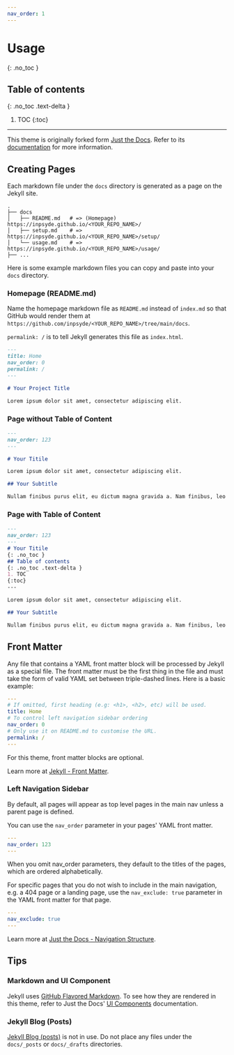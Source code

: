 ```yaml
---
nav_order: 1
---
```

# Usage
{: .no_toc }
## Table of contents
{: .no_toc .text-delta }
1. TOC
{:toc}
---

This theme is originally forked form [Just the Docs](https://github.com/pmarsceill/just-the-docs). Refer to its [documentation](https://pmarsceill.github.io/just-the-docs/) for more information.

## Creating Pages

Each markdown file under the `docs` directory is generated as a page on the Jekyll site.

```
.
├── docs
│   ├── README.md   # => (Homepage) https://inpsyde.github.io/<YOUR_REPO_NAME>/
│   ├── setup.md    # => https://inpsyde.github.io/<YOUR_REPO_NAME>/setup/
│   └── usage.md    # => https://inpsyde.github.io/<YOUR_REPO_NAME>/usage/
├── ...
```

Here is some example markdown files you can copy and paste into your `docs` directory.

### Homepage (README.md)

Name the homepage markdown file as `README.md` instead of `index.md` so that GitHub would render them at `https://github.com/inpsyde/<YOUR_REPO_NAME>/tree/main/docs`.

`permalink: /` is to tell Jekyll generates this file as `index.html`.

```md
---
title: Home
nav_order: 0
permalink: /
---

# Your Project Title

Lorem ipsum dolor sit amet, consectetur adipiscing elit.
```

### Page without Table of Content

```md
---
nav_order: 123
---

# Your Titile

Lorem ipsum dolor sit amet, consectetur adipiscing elit.

## Your Subtitle

Nullam finibus purus elit, eu dictum magna gravida a. Nam finibus, leo eu lacinia interdum, turpis velit tincidunt diam, sit amet fermentum ipsum tortor ut ante. Suspendisse non neque massa. Maecenas orci metus, ultricies eu odio lobortis, tristique finibus ipsum.
```

### Page with Table of Content

```md
---
nav_order: 123
---
# Your Titile
{: .no_toc }
## Table of contents
{: .no_toc .text-delta }
1. TOC
{:toc}
---

Lorem ipsum dolor sit amet, consectetur adipiscing elit.

## Your Subtitle

Nullam finibus purus elit, eu dictum magna gravida a. Nam finibus, leo eu lacinia interdum, turpis velit tincidunt diam, sit amet fermentum ipsum tortor ut ante. Suspendisse non neque massa. Maecenas orci metus, ultricies eu odio lobortis, tristique finibus ipsum.
```

## Front Matter

Any file that contains a YAML front matter block will be processed by Jekyll as a special file. The front matter must be the first thing in the file and must take the form of valid YAML set between triple-dashed lines. Here is a basic example:

```yaml
---
# If omitted, first heading (e.g: <h1>, <h2>, etc) will be used.
title: Home
# To control left navigation sidebar ordering
nav_order: 0
# Only use it on README.md to customise the URL.
permalink: /
---
```

For this theme, front matter blocks are optional.

Learn more at [Jekyll - Front Matter](https://jekyllrb.com/docs/front-matter/).

### Left Navigation Sidebar

By default, all pages will appear as top level pages in the main nav unless a parent page is defined.

You can use the `nav_order` parameter in your pages' YAML front matter.

```yaml
---
nav_order: 123
---
```

When you omit nav_order parameters, they default to the titles of the pages, which are ordered alphabetically.

For specific pages that you do not wish to include in the main navigation, e.g. a 404 page or a landing page, use the `nav_exclude: true` parameter in the YAML front matter for that page.

```yaml
---
nav_exclude: true
---
```

Learn more at [Just the Docs - Navigation Structure](https://pmarsceill.github.io/just-the-docs/docs/navigation-structure/).

## Tips

### Markdown and UI Component

Jekyll uses [GitHub Flavored Markdown](https://guides.github.com/features/mastering-markdown/).
To see how they are rendered in this theme, refer to Just the Docs' [UI Components](https://pmarsceill.github.io/just-the-docs/docs/ui-components) documentation.

### Jekyll Blog (Posts)

[Jekyll Blog (posts)](https://jekyllrb.com/docs/posts/) is not in use. Do not place any files under the `docs/_posts` or `docs/_drafts` directories.
